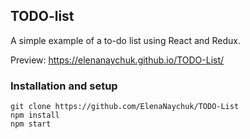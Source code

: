 ## TODO-list

A simple example of a to-do list using React and Redux. 

Preview: https://elenanaychuk.github.io/TODO-List/

### Installation and setup

```
git clone https://github.com/ElenaNaychuk/TODO-List
npm install
npm start
```

